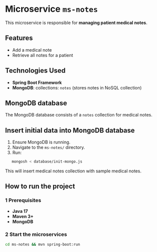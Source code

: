 # Microservice `ms-notes`

This microservice is responsible for **managing patient medical notes**.

## Features

- Add a medical note
- Retrieve all notes for a patient 

## Technologies Used

- **Spring Boot Framework**
- **MongoDB**: collections: `notes` (stores notes in NoSQL collection)

## MongoDB database

The MongoDB database consists of a `notes` collection for medical notes. 

## Insert initial data into MongoDB database

1. Ensure MongoDB is running.
2. Navigate to the `ms-notes/` directory.
3. Run:
```bash
   mongosh < database/init-mongo.js
```

This will insert medical notes collection with sample medical notes.

## How to run the project

### 1 Prerequisites

- **Java 17**
- **Maven 3+**
- **MongoDB**

### 2 Start the microservices

```bash
cd ms-notes && mvn spring-boot:run
```
